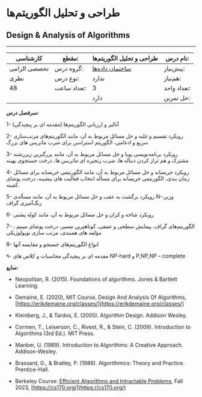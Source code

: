 # طراحی و تحلیل الگوریتم‌ها
## Design & Analysis of Algorithms
_______________________________________________________________________________
| کارشناسی     | مقطع:       | طراحی و تحلیل الگوریتم‌ها                                          | نام درس:    |
| ------------ | ----------- | ------------------------------------------------------------------ | ----------- |
| تخصصی الزامی | گروه درس:   | [ساختمان داده‌ها](../docs/curriculum/mandatory/Data-Structures.md) | پیش‌نیاز:   |
| نظری         | نوع درس:    | ندارد                                                              | هم‌نیاز:    |
| 48           | تعداد ساعت: | 3                                                                  | تعداد واحد: |
|              |             |  دارد                                                              | حل تمرین:   |

**سرفصل درس:**

1- آنالیز و ارزیابی الگوریتم‌ها (مقدمه ای بر پیچیدگی)

2- رویکرد تقسیم و غلبه و حل مسائل مربوط به آن، مانند الگوریتم‌های مرتب‌سازی سریع و ادغامی، الگوریتم استراسن برای ضرب ماتریس های بزرگ

3- رویکرد برنامه‌نویسی پویا و حل مسائل مربوط به آن، مانند بزرگترین زیررشته مشترک و هم تراز کردن دنباله ها، ضرب زنجیره ای ماتریس ها، درخت جستجوی بهینه

4- رویکرد حریصانه و حل مسائل مربوط به آن، مانند الگوریتمی حریصانه برای مسائل زمان بندی، الگوریتمی حریصانه برای مسأله انتخاب فعالیت های بیشینه،  درخت پوشای کمینه.

5- رویکرد برگشت به عقب و حل مسائل مربوط به آن، مانند مسأله‌ی N-وزیر، رنگ‌آمیزی گراف

6- رویکرد شاخه و کران و حل مسائل مربوط به آن، مانند کوله پشتی

7- الگوریتم‌های گراف، پیمایش سطحی و عمقی، کوتاهترین مسیر، درخت پوشای مینیم ، مؤلفه های همبندی، مرتب سازی توپولوژیکی

8- انواع الگوریتم‌های جستجو و مقایسه آنها

۹- مقدمه ای بر پیچیدگی محاسبات و کلاس های NP-hard و P,NP,NP – complete

**منابع:**


- Neopolitan, R. (2015). Foundations of algorithms. Jones & Bartlett Learning.

- Demaine, E. (2020), MIT Course, Design And Analysis Of Algorithms, [https://erikdemaine.org/classes/](https://erikdemaine.org/classes/)

- Kleinberg, J., & Tardos, E. (2005). Algorithm Design. Addison Wesley.

- Cormen, T., Leiserson, C., Rivest, R., & Stein, C. (2009). Introduction to Algorithms (3rd Ed.). MIT Press.

- Manber, U. (1989). Introduction to Algorithms: A Creative Approach. Addison-Wesley.

- Brassard, G., & Bratley, P. (1988). Algorithmics: Theory and Practice. Prentice-Hall.

- Berkeley Course: [Efficient Algorithms and Intractable Problems](https://cs170.org/), Fall 2023, [https://cs170.org/](https://cs170.org/)
